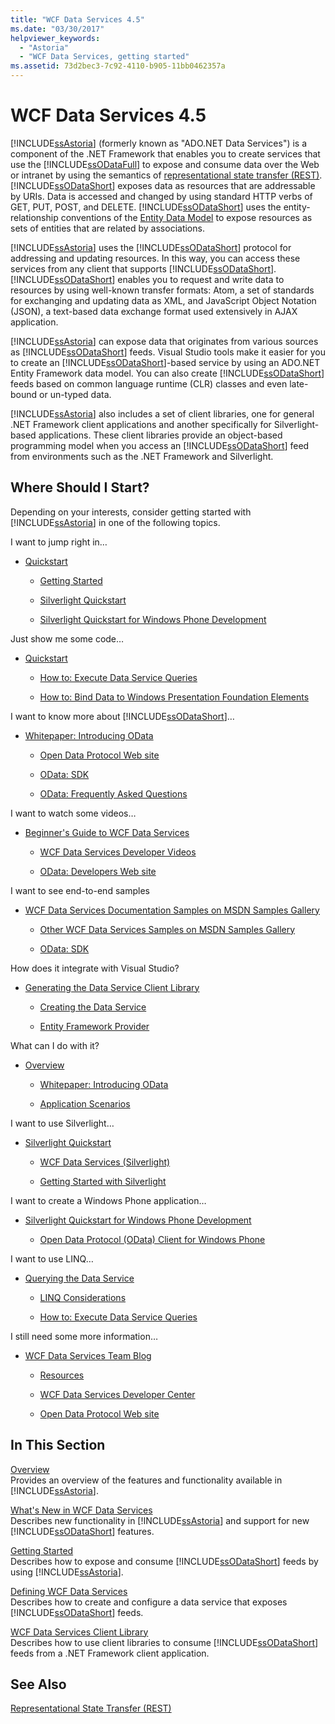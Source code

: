 ```yaml
---
title: "WCF Data Services 4.5"
ms.date: "03/30/2017"
helpviewer_keywords: 
  - "Astoria"
  - "WCF Data Services, getting started"
ms.assetid: 73d2bec3-7c92-4110-b905-11bb0462357a
---
```

# WCF Data Services 4.5
[!INCLUDE[ssAstoria](../../../../includes/ssastoria-md.md)] (formerly known as "ADO.NET Data Services") is a component of the .NET Framework that enables you to create services that use the [!INCLUDE[ssODataFull](../../../../includes/ssodatafull-md.md)] to expose and consume data over the Web or intranet by using the semantics of [representational state transfer (REST)](http://go.microsoft.com/fwlink/?LinkId=113919). [!INCLUDE[ssODataShort](../../../../includes/ssodatashort-md.md)] exposes data as resources that are addressable by URIs. Data is accessed and changed by using standard HTTP verbs of GET, PUT, POST, and DELETE. [!INCLUDE[ssODataShort](../../../../includes/ssodatashort-md.md)] uses the entity-relationship conventions of the [Entity Data Model](../../../../docs/framework/data/adonet/entity-data-model.md) to expose resources as sets of entities that are related by associations.  
  
 [!INCLUDE[ssAstoria](../../../../includes/ssastoria-md.md)] uses the [!INCLUDE[ssODataShort](../../../../includes/ssodatashort-md.md)] protocol for addressing and updating resources. In this way, you can access these services from any client that supports [!INCLUDE[ssODataShort](../../../../includes/ssodatashort-md.md)]. [!INCLUDE[ssODataShort](../../../../includes/ssodatashort-md.md)] enables you to request and write data to resources by using well-known transfer formats: Atom, a set of standards for exchanging and updating data as XML, and JavaScript Object Notation (JSON), a text-based data exchange format used extensively in AJAX application.  
  
 [!INCLUDE[ssAstoria](../../../../includes/ssastoria-md.md)] can expose data that originates from various sources as [!INCLUDE[ssODataShort](../../../../includes/ssodatashort-md.md)] feeds. Visual Studio tools make it easier for you to create an [!INCLUDE[ssODataShort](../../../../includes/ssodatashort-md.md)]-based service by using an ADO.NET Entity Framework data model. You can also create [!INCLUDE[ssODataShort](../../../../includes/ssodatashort-md.md)] feeds based on common language runtime (CLR) classes and even late-bound or un-typed data.  
  
 [!INCLUDE[ssAstoria](../../../../includes/ssastoria-md.md)] also includes a set of client libraries, one for general .NET Framework client applications and another specifically for Silverlight-based applications. These client libraries provide an object-based programming model when you access an [!INCLUDE[ssODataShort](../../../../includes/ssodatashort-md.md)] feed from environments such as the .NET Framework and Silverlight.  
  
## Where Should I Start?  
 Depending on your interests, consider getting started with [!INCLUDE[ssAstoria](../../../../includes/ssastoria-md.md)] in one of the following topics.  
  
 I want to jump right in…  
- [Quickstart](../../../../docs/framework/data/wcf/quickstart-wcf-data-services.md)  
  
  -   [Getting Started](../../../../docs/framework/data/wcf/getting-started-with-wcf-data-services.md)  
  
  -   [Silverlight Quickstart](http://go.microsoft.com/fwlink/?LinkID=192782)  
  
  -   [Silverlight Quickstart for Windows Phone Development](http://go.microsoft.com/fwlink/?LinkID=214535)  
  
 Just show me some code…  
- [Quickstart](../../../../docs/framework/data/wcf/quickstart-wcf-data-services.md)  
  
  -   [How to: Execute Data Service Queries](../../../../docs/framework/data/wcf/how-to-execute-data-service-queries-wcf-data-services.md)  
  
  -   [How to: Bind Data to Windows Presentation Foundation Elements](../../../../docs/framework/data/wcf/bind-data-to-wpf-elements-wcf-data-services.md)  
  
 I want to know more about [!INCLUDE[ssODataShort](../../../../includes/ssodatashort-md.md)]…  
- [Whitepaper: Introducing OData](http://go.microsoft.com/fwlink/?LinkId=220867)  
  
  -   [Open Data Protocol Web site](http://go.microsoft.com/fwlink/?LinkID=184554)  
  
  -   [OData: SDK](http://go.microsoft.com/fwlink/?LinkID=185248)  
  
  -   [OData: Frequently Asked Questions](http://go.microsoft.com/fwlink/?LinkId=185867)  
  
 I want to watch some videos…  
- [Beginner's Guide to WCF Data Services](http://go.microsoft.com/fwlink/?LinkId=220864)  
  
  -   [WCF Data Services Developer Videos](http://go.microsoft.com/fwlink/?LinkId=220861)  
  
  -   [OData: Developers Web site](http://go.microsoft.com/fwlink/?LinkId=185866)  
  
 I want to see end-to-end samples  
- [WCF Data Services Documentation Samples on MSDN Samples Gallery](http://go.microsoft.com/fwlink/?LinkID=220865)  
  
  -   [Other WCF Data Services Samples on MSDN Samples Gallery](http://go.microsoft.com/fwlink/?LinkId=220866)  
  
  -   [OData: SDK](http://go.microsoft.com/fwlink/?LinkID=185248)  
  
 How does it integrate with Visual Studio?  
- [Generating the Data Service Client Library](../../../../docs/framework/data/wcf/generating-the-data-service-client-library-wcf-data-services.md)  
  
  -   [Creating the Data Service](../../../../docs/framework/data/wcf/creating-the-data-service.md)  
  
  -   [Entity Framework Provider](../../../../docs/framework/data/wcf/entity-framework-provider-wcf-data-services.md)  
  
 What can I do with it?  
- [Overview](../../../../docs/framework/data/wcf/wcf-data-services-overview.md)  
  
  -   [Whitepaper: Introducing OData](http://go.microsoft.com/fwlink/?LinkId=220867)  
  
  -   [Application Scenarios](../../../../docs/framework/data/wcf/application-scenarios-wcf-data-services.md)  
  
 I want to use Silverlight…  
- [Silverlight Quickstart](http://go.microsoft.com/fwlink/?LinkID=192782)  
  
  -   [WCF Data Services (Silverlight)](http://go.microsoft.com/fwlink/?LinkID=143149)  
  
  -   [Getting Started with Silverlight](http://go.microsoft.com/fwlink/?LinkId=148366)  
  
 I want to create a Windows Phone application…  
- [Silverlight Quickstart for Windows Phone Development](http://go.microsoft.com/fwlink/?LinkID=214535)  
  
  -   [Open Data Protocol (OData) Client for Windows Phone](http://go.microsoft.com/fwlink/?LinkID=208749)  
  
 I want to use LINQ…  
- [Querying the Data Service](../../../../docs/framework/data/wcf/querying-the-data-service-wcf-data-services.md)  
  
  -   [LINQ Considerations](../../../../docs/framework/data/wcf/linq-considerations-wcf-data-services.md)  
  
  -   [How to: Execute Data Service Queries](../../../../docs/framework/data/wcf/how-to-execute-data-service-queries-wcf-data-services.md)  
  
 I still need some more information…  
- [WCF Data Services Team Blog](http://go.microsoft.com/fwlink/?LinkID=150511)  
  
  -   [Resources](../../../../docs/framework/data/wcf/wcf-data-services-resources.md)  
  
  -   [WCF Data Services Developer Center](http://go.microsoft.com/fwlink/?LinkId=220868)  
  
  -   [Open Data Protocol Web site](http://go.microsoft.com/fwlink/?LinkID=184554)  
  
## In This Section  
 [Overview](../../../../docs/framework/data/wcf/wcf-data-services-overview.md)  
 Provides an overview of the features and functionality available in [!INCLUDE[ssAstoria](../../../../includes/ssastoria-md.md)].  
  
 [What's New in WCF Data Services](http://msdn.microsoft.com/library/cf22cad5-b8d9-472b-8d7c-b863b64eaae8)  
 Describes new functionality in [!INCLUDE[ssAstoria](../../../../includes/ssastoria-md.md)] and support for new [!INCLUDE[ssODataShort](../../../../includes/ssodatashort-md.md)] features.  
  
 [Getting Started](../../../../docs/framework/data/wcf/getting-started-with-wcf-data-services.md)  
 Describes how to expose and consume [!INCLUDE[ssODataShort](../../../../includes/ssodatashort-md.md)] feeds by using [!INCLUDE[ssAstoria](../../../../includes/ssastoria-md.md)].  
  
 [Defining WCF Data Services](../../../../docs/framework/data/wcf/defining-wcf-data-services.md)  
 Describes how to create and configure a data service that exposes [!INCLUDE[ssODataShort](../../../../includes/ssodatashort-md.md)] feeds.  
  
 [WCF Data Services Client Library](../../../../docs/framework/data/wcf/wcf-data-services-client-library.md)  
 Describes how to use client libraries to consume [!INCLUDE[ssODataShort](../../../../includes/ssodatashort-md.md)] feeds from a .NET Framework client application.  
  
## See Also  
 [Representational State Transfer (REST)](http://go.microsoft.com/fwlink/?LinkId=113919)

